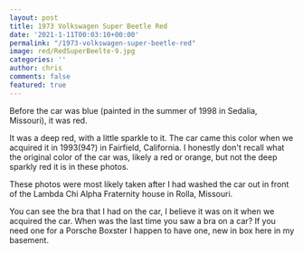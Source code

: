 ```yaml
---
layout: post
title: 1973 Volkswagen Super Beetle Red
date: '2021-1-11T00:03:10+00:00'
permalink: "/1973-volkswagen-super-beetle-red"
image: red/RedSuperBeelte-9.jpg
categories: ''
author: chris
comments: false
featured: true
---
```

Before the car was blue (painted in the summer of 1998 in Sedalia, Missouri), it was red.

It was a deep red, with a little sparkle to it. The car came this color when we acquired it in 1993(94?) in Fairfield, California. I honestly don't recall what the original color of the car was, likely a red or orange, but not the deep sparkly red it is in these photos.

These photos were most likely taken after I had washed the car out in front of the Lambda Chi Alpha Fraternity house in Rolla, Missouri. 

You can see the bra that I had on the car, I believe it was on it when we acquired the car. When was the last time you saw a bra on a car? If you need one for a Porsche Boxster I happen to have one, new in box here in my basement.
